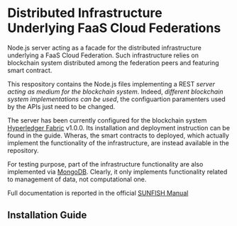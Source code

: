 # Distributed Infrastructure Underlying FaaS Cloud Federations

Node.js server acting as a facade for the distributed infrastructure underlying a FaaS Cloud Federation. Such infrastructure relies on blockchain system distributed among the federation peers and featuring smart contract. 

This respository contains the Node.js files implementing a REST *server acting as medium for the blockchain system*. Indeed, *different blockchain system implementations can be used*, the configuartion paramenters used by the APIs just need to be changed. 

The server has been currently configured for the blockchain system [Hyperledger Fabric](https://hyperledger-fabric.readthedocs.io/en/latest/) v1.0.0. Its installation and deployment instruction can be found in the guide. Wheras, the smart contracts to deployed, which actually implement the functionality of the infrastructure, are instead available in the repository. 

For testing purpose, part of the infrastructure functionality are also implemented via [MongoDB](https://www.mongodb.com/en). Clearly, it only implements functionality related to management of data, not computational one. 

Full documentation is reported in the official [SUNFISH Manual](http://sunfish-platform-docs.readthedocs.io/)

## Installation Guide



